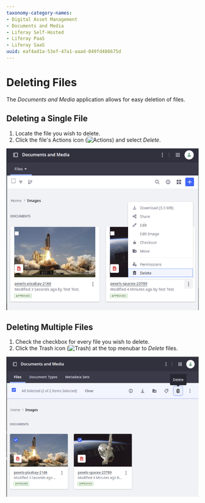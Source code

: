 ```yaml
---
taxonomy-category-names:
- Digital Asset Management
- Documents and Media
- Liferay Self-Hosted
- Liferay PaaS
- Liferay SaaS
uuid: eaf4ad1a-53ef-47a1-aaad-049fd486675d
---
```

# Deleting Files

The *Documents and Media* application allows for easy deletion of files.

## Deleting a Single File

1. Locate the file you wish to delete.
2. Click the file's Actions icon (![Actions](../../../images/icon-options.png)) and select *Delete*.

![Deleting files requires a move to the recycle bin first.](deleting-files/images/01.png)

## Deleting Multiple Files

1. Check the checkbox for every file you wish to delete.
2. Click the Trash icon (![Trash](../../../images/icon-app-trash.png)) at the top menubar to *Delete* files.

![You can select multiple files and delete them.](deleting-files/images/02.png)
